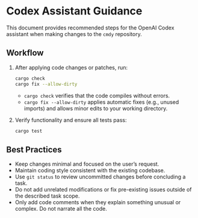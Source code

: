  # Codex Assistant Guidance

 This document provides recommended steps for the OpenAI Codex assistant when making changes to the `cmdy` repository.

 ## Workflow

 1. After applying code changes or patches, run:
    ```sh
    cargo check
    cargo fix --allow-dirty
    ```
    - `cargo check` verifies that the code compiles without errors.
    - `cargo fix --allow-dirty` applies automatic fixes (e.g., unused imports) and allows minor edits to your working directory.

 2. Verify functionality and ensure all tests pass:
    ```sh
    cargo test
    ```

 ## Best Practices

 - Keep changes minimal and focused on the user’s request.
 - Maintain coding style consistent with the existing codebase.
 - Use `git status` to review uncommitted changes before concluding a task.
 - Do not add unrelated modifications or fix pre-existing issues outside of the described task scope.
 - Only add code comments when they explain something unusual or complex. Do not narrate all the code.

